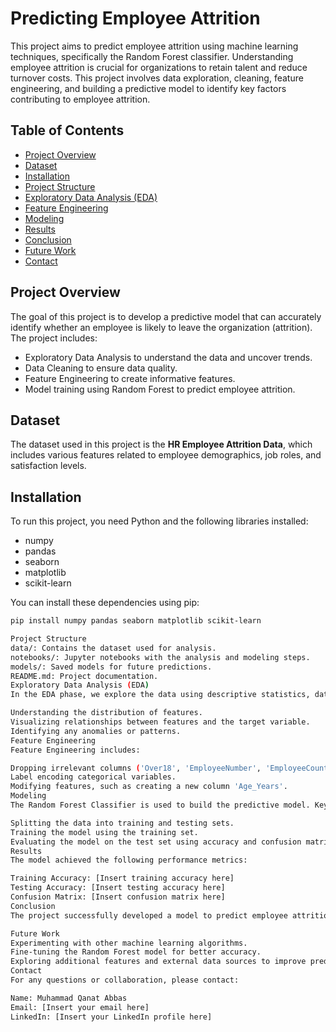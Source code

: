 # Predicting Employee Attrition

This project aims to predict employee attrition using machine learning techniques, specifically the Random Forest classifier. Understanding employee attrition is crucial for organizations to retain talent and reduce turnover costs. This project involves data exploration, cleaning, feature engineering, and building a predictive model to identify key factors contributing to employee attrition.

## Table of Contents
- [Project Overview](#project-overview)
- [Dataset](#dataset)
- [Installation](#installation)
- [Project Structure](#project-structure)
- [Exploratory Data Analysis (EDA)](#exploratory-data-analysis-eda)
- [Feature Engineering](#feature-engineering)
- [Modeling](#modeling)
- [Results](#results)
- [Conclusion](#conclusion)
- [Future Work](#future-work)
- [Contact](#contact)

## Project Overview
The goal of this project is to develop a predictive model that can accurately identify whether an employee is likely to leave the organization (attrition). The project includes:
- Exploratory Data Analysis to understand the data and uncover trends.
- Data Cleaning to ensure data quality.
- Feature Engineering to create informative features.
- Model training using Random Forest to predict employee attrition.

## Dataset
The dataset used in this project is the **HR Employee Attrition Data**, which includes various features related to employee demographics, job roles, and satisfaction levels.

## Installation
To run this project, you need Python and the following libraries installed:
- numpy
- pandas
- seaborn
- matplotlib
- scikit-learn

You can install these dependencies using pip:
```bash
pip install numpy pandas seaborn matplotlib scikit-learn

Project Structure
data/: Contains the dataset used for analysis.
notebooks/: Jupyter notebooks with the analysis and modeling steps.
models/: Saved models for future predictions.
README.md: Project documentation.
Exploratory Data Analysis (EDA)
In the EDA phase, we explore the data using descriptive statistics, data visualizations, and checking for missing values. Key steps include:

Understanding the distribution of features.
Visualizing relationships between features and the target variable.
Identifying any anomalies or patterns.
Feature Engineering
Feature Engineering includes:

Dropping irrelevant columns ('Over18', 'EmployeeNumber', 'EmployeeCount', 'StandardHours').
Label encoding categorical variables.
Modifying features, such as creating a new column 'Age_Years'.
Modeling
The Random Forest Classifier is used to build the predictive model. Key steps include:

Splitting the data into training and testing sets.
Training the model using the training set.
Evaluating the model on the test set using accuracy and confusion matrix metrics.
Results
The model achieved the following performance metrics:

Training Accuracy: [Insert training accuracy here]
Testing Accuracy: [Insert testing accuracy here]
Confusion Matrix: [Insert confusion matrix here]
Conclusion
The project successfully developed a model to predict employee attrition. The analysis highlighted key factors contributing to attrition, providing valuable insights for HR strategies.

Future Work
Experimenting with other machine learning algorithms.
Fine-tuning the Random Forest model for better accuracy.
Exploring additional features and external data sources to improve predictions.
Contact
For any questions or collaboration, please contact:

Name: Muhammad Qanat Abbas
Email: [Insert your email here]
LinkedIn: [Insert your LinkedIn profile here]
